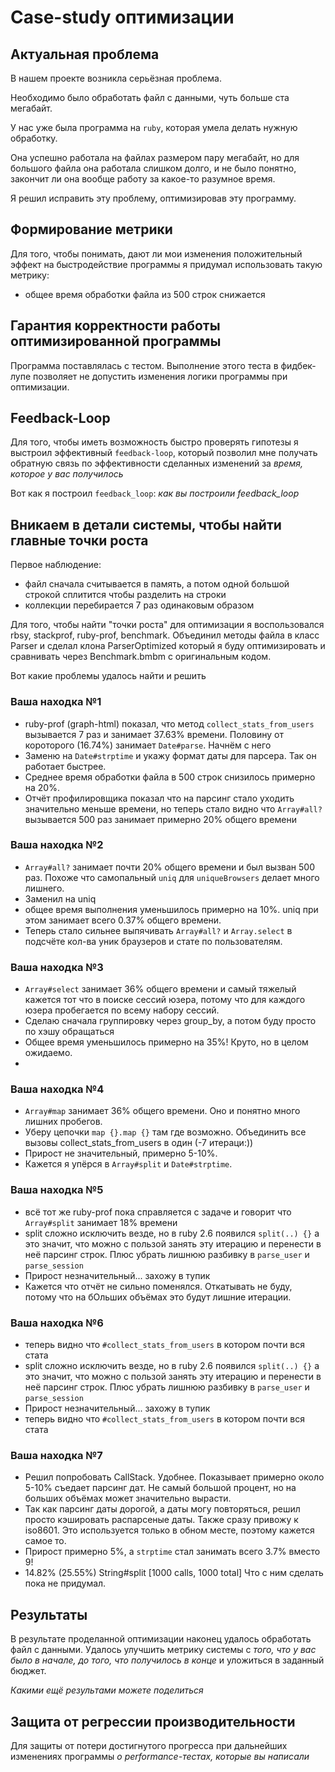 # Case-study оптимизации

## Актуальная проблема
В нашем проекте возникла серьёзная проблема.

Необходимо было обработать файл с данными, чуть больше ста мегабайт.

У нас уже была программа на `ruby`, которая умела делать нужную обработку.

Она успешно работала на файлах размером пару мегабайт, но для большого файла она работала слишком долго, и не было понятно, закончит ли она вообще работу за какое-то разумное время.

Я решил исправить эту проблему, оптимизировав эту программу.

## Формирование метрики
Для того, чтобы понимать, дают ли мои изменения положительный эффект на быстродействие программы я придумал использовать такую метрику: 
- общее время обработки файла из 500 строк снижается

## Гарантия корректности работы оптимизированной программы
Программа поставлялась с тестом. Выполнение этого теста в фидбек-лупе позволяет не допустить изменения логики программы при оптимизации.

## Feedback-Loop
Для того, чтобы иметь возможность быстро проверять гипотезы я выстроил эффективный `feedback-loop`, который позволил мне получать обратную связь по эффективности сделанных изменений за *время, которое у вас получилось*

Вот как я построил `feedback_loop`: *как вы построили feedback_loop*

## Вникаем в детали системы, чтобы найти главные точки роста
Первое наблюдение:
- файл сначала считывается в память, а потом одной большой строкой сплитится чтобы разделить на строки
- коллекции перебирается 7 раз одинаковым образом


Для того, чтобы найти "точки роста" для оптимизации я воспользовался rbsy, stackprof, ruby-prof, benchmark.
Объединил методы файла в класс Parser и сделал клона ParserOptimized который я буду оптимизировать и сравнивать через Benchmark.bmbm с оригинальным кодом.


Вот какие проблемы удалось найти и решить

### Ваша находка №1
- ruby-prof (graph-html) показал, что метод `collect_stats_from_users` вызывается 7 раз и занимает 37.63% времени. Половину от короторого (16.74%) занимает `Date#parse`. Начнём с него
- Заменю на `Date#strptime` и укажу формат даты для парсера. Так он работает быстрее.
- Среднее время обработки файла в 500 строк снизилось примерно на 20%.
- Отчёт профилировщика показал что на парсинг стало уходить значительно меньше времени, но теперь стало видно что `Array#all?` вызывается 500 раз занимает примерно 20% общего времени

### Ваша находка №2
- `Array#all?` занимает почти 20% общего времени и был вызван 500 раз. Похоже что самопальный `uniq` для `uniqueBrowsers` делает много лишнего.
- Заменил на uniq
- общее время выполнения уменьшилось примерно на 10%. uniq при этом занимает всего 0.37% общего времени.
- Теперь стало сильнее выпячивать `Array#all?` и `Array.select` в подсчёте кол-ва уник браузеров и стате по пользователям.

### Ваша находка №3
- `Array#select` занимает 36% общего времени и самый тяжелый кажется тот что в поиске сессий юзера, потому что для каждого юзера пробегается по всему набору сессий.
- Сделаю сначала группировку через group_by, а потом буду просто по хэшу обращаться
- Общее время уменьшилось примерно на 35%! Круто, но в целом ожидаемо.
- 

### Ваша находка №4
- `Array#map` занимает 36% общего времени. Оно и понятно много лишних пробегов.
- Уберу цепочки `map {}.map {}` там где возможно. Объединить все вызовы collect_stats_from_users в один (-7 итераци:))
- Прирост не значительный, примерно 5-10%.
- Кажется я упёрся в `Array#split` и `Date#strptime`.

### Ваша находка №5
- всё тот же ruby-prof пока справляется с задаче и говорит что `Array#split` занимает 18% времени
- split сложно исключить везде, но в ruby 2.6 появился `split(..) {}` а это значит, что можно с пользой занять эту итерацию и перенести в неё парсинг строк. Плюс убрать лишнюю разбивку в `parse_user` и `parse_session` 
- Прирост незначительный... захожу в тупик
- Кажется что отчёт не сильно поменялся. Откатывать не буду, потому что на бОльших объёмах это будут лишние итерации.

### Ваша находка №6
- теперь видно что `#collect_stats_from_users` в котором почти вся стата 
- split сложно исключить везде, но в ruby 2.6 появился `split(..) {}` а это значит, что можно с пользой занять эту итерацию и перенести в неё парсинг строк. Плюс убрать лишнюю разбивку в `parse_user` и `parse_session` 
- Прирост незначительный... захожу в тупик
- теперь видно что `#collect_stats_from_users` в котором почти вся стата 

### Ваша находка №7
- Решил попробовать CallStack. Удобнее. Показывает примерно около 5-10% съедает парсинг дат. Не самый большой процент, но на больших объёмах может значительно вырасти.
- Так как парсинг даты дорогой, а даты могу повторяться, решил просто кэшировать распарсеные даты. Также сразу привожу к iso8601. Это используется только в обном месте, поэтому кажется самое то.
- Прирост примерно 5%, а `strptime` стал занимать всего 3.7% вместо 9! 
- 14.82% (25.55%) String#split [1000 calls, 1000 total] Что с ним сделать пока не придумал.

## Результаты
В результате проделанной оптимизации наконец удалось обработать файл с данными.
Удалось улучшить метрику системы с *того, что у вас было в начале, до того, что получилось в конце* и уложиться в заданный бюджет.

*Какими ещё результами можете поделиться*

## Защита от регрессии производительности
Для защиты от потери достигнутого прогресса при дальнейших изменениях программы *о performance-тестах, которые вы написали*

